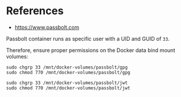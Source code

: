 # References

- https://www.passbolt.com

Passbolt container runs as specific user with a UID and GUID of `33`.

Therefore, ensure proper permissions on the Docker data bind mount volumes:

````
sudo chgrp 33 /mnt/docker-volumes/passbolt/gpg
sudo chmod 770 /mnt/docker-volumes/passbolt/gpg

sudo chgrp 33 /mnt/docker-volumes/passbolt/jwt
sudo chmod 770 /mnt/docker-volumes/passbolt/jwt
````
